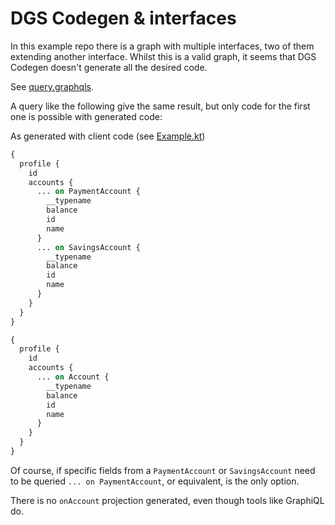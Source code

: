 # DGS Codegen & interfaces

In this example repo there is a graph with multiple interfaces, two of them extending another interface.
Whilst this is a valid graph, it seems that DGS Codegen doesn't generate all the desired code.

See [query.graphqls](src/main/resources/schema/query.graphqls).

A query like the following give the same result, but only code for the first one is possible with generated code:

As generated with client code (see [Example.kt](src/main/kotlin/com/example/dgscodegeninterfaces/Example.kt))

```graphql
{
  profile {
    id
    accounts {
      ... on PaymentAccount {
        __typename
        balance
        id
        name
      }
      ... on SavingsAccount {
        __typename
        balance
        id
        name
      }
    }
  }
}
```

```graphql
{
  profile {
    id
    accounts {
      ... on Account {
        __typename
        balance
        id
        name
      }
    }
  }
}
```

Of course, if specific fields from a `PaymentAccount` or `SavingsAccount` need to be queried `... on PaymentAccount`, or equivalent, is the only option.

There is no `onAccount` projection generated, even though tools like GraphiQL do.
